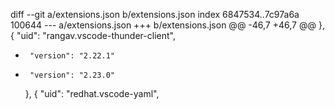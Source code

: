 diff --git a/extensions.json b/extensions.json
index 6847534..7c97a6a 100644
--- a/extensions.json
+++ b/extensions.json
@@ -46,7 +46,7 @@
     },
     {
       "uid": "rangav.vscode-thunder-client",
-      "version": "2.22.1"
+      "version": "2.23.0"
     },
     {
       "uid": "redhat.vscode-yaml",
